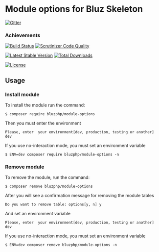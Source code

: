 # Module options for Bluz Skeleton

[![Gitter](https://badges.gitter.im/Join%20Chat.svg)](https://gitter.im/bluzphp/main)

### Achievements

[![Build Status](https://travis-ci.org/bluzphp/module-options.svg?branch=master)](https://travis-ci.org/bluzphp/module-options)
[![Scrutinizer Code Quality](https://scrutinizer-ci.com/g/bluzphp/module-options/badges/quality-score.png?b=master)](https://scrutinizer-ci.com/g/bluzphp/module-options/?branch=master)

[![Latest Stable Version](https://poser.pugx.org/bluzphp/module-options/v/stable)](https://packagist.org/packages/bluzphp/module-options)
[![Total Downloads](https://poser.pugx.org/bluzphp/module-options/downloads)](https://packagist.org/packages/bluzphp/module-options)

[![License](https://poser.pugx.org/bluzphp/module-options/license)](https://packagist.org/packages/bluzphp/module-options)

Usage
-------------------------
### Install module
To install the module run the command:
  

    $ composer require bluzphp/module-options

Then you must enter the environment


    Please, enter  your environment[dev, production, testing or another] dev



If you use no-interaction mode, you must set an environment variable
  

    $ ENV=dev composer require bluzphp/module-options -n


### Remove module
To remove the module, run the command:
    

    $ composer remove bluzphp/module-options


After you will see a confirmation message for removing the module tables

    Do you want to remove table: options[y, n] y

And set an environment variable
    

    Please, enter  your environment[dev, production, testing or another] dev

    
If you use no-interaction mode, you must set an environment variable
  

    $ ENV=dev composer remove bluzphp/module-options -n



    
